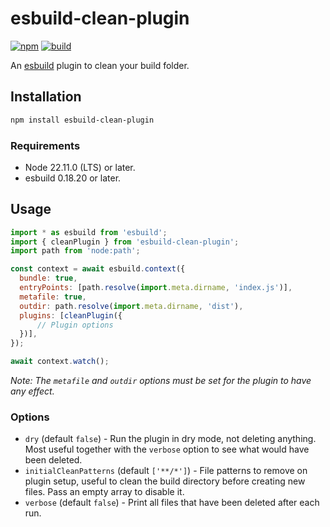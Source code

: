 # esbuild-clean-plugin
[![npm](https://img.shields.io/npm/v/esbuild-clean-plugin.svg)](https://www.npmjs.com/package/esbuild-clean-plugin)
[![build](https://github.com/jwilsson/esbuild-clean-plugin/actions/workflows/build.yml/badge.svg)](https://github.com/jwilsson/esbuild-clean-plugin/actions/workflows/build.yml)

An [esbuild](https://esbuild.github.io/) plugin to clean your build folder.

## Installation
```sh
npm install esbuild-clean-plugin
```

### Requirements
* Node 22.11.0 (LTS) or later.
* esbuild 0.18.20 or later.

## Usage
```js
import * as esbuild from 'esbuild';
import { cleanPlugin } from 'esbuild-clean-plugin';
import path from 'node:path';

const context = await esbuild.context({
  bundle: true,
  entryPoints: [path.resolve(import.meta.dirname, 'index.js')],
  metafile: true,
  outdir: path.resolve(import.meta.dirname, 'dist'),
  plugins: [cleanPlugin({
      // Plugin options
  })],
});

await context.watch();
```

*Note: The `metafile` and `outdir` options must be set for the plugin to have any effect.*

### Options
* `dry` (default `false`) - Run the plugin in dry mode, not deleting anything. Most useful together with the `verbose` option to see what would have been deleted.
* `initialCleanPatterns` (default `['**/*']`) - File patterns to remove on plugin setup, useful to clean the build directory before creating new files. Pass an empty array to disable it.
* `verbose` (default `false`) - Print all files that have been deleted after each run.
